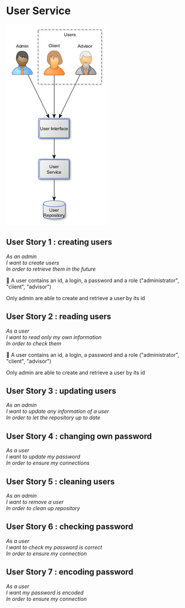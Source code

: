 # User Service

<img src="UserService.png"/>

## User Story 1 : creating users

*As an admin<br>*
*I want to create users<br>*
*In order to retrieve them in the future<br>*

:speech_balloon: A user contains an id, a login, a password and a role ("administrator", "client", "advisor")<br>

Only admin are able to create and retrieve a user by its id

## User Story 2 : reading users

*As a user<br>*
*I want to read only my own information<br>*
*In order to check them<br>*

:speech_balloon: A user contains an id, a login, a password and a role ("administrator", "client", "advisor")<br>

Only admin are able to create and retrieve a user by its id

## User Story 3 : updating users

*As an admin<br>*
*I want to update any information of a user<br>*
*In order to let the repository up to date<br>*

## User Story 4 : changing own password

*As a user<br>*
*I want to update my password<br>*
*In order to ensure my connections<br>*

## User Story 5 : cleaning users

*As an admin<br>*
*I want to remove a user<br>*
*In order to clean up repository<br>*

## User Story 6 : checking password

*As a user<br>*
*I want to check my password is correct<br>*
*In order to ensure my connection<br>*

## User Story 7 : encoding password

*As a user<br>*
*I want my password is encoded<br>*
*In order to ensure my connection<br>*
